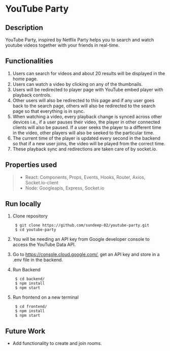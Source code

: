 # YouTube Party

## Description

YouTube Party, inspired by Netflix Party helps you to search and watch youtube videos together with your friends in real-time.

## Functionalities

1. Users can search for videos and about 20 results will be displayed in the home page.
2. Users can watch a video by clicking on any of the thumbnails.
3. Users will be redirected to player page with YouTube embed player with playback controls.
4. Other users will also be redirected to this page and if any user goes back to the search page, others will also be redirected to the search page so that everything is in sync. 
5. When watching a video, every playback change is synced across other devices i.e., if a user pauses their video, the player in other connected clients will also be paused. If a user seeks the player to a different time in the video, other players will also be seeked to the particular time.
6. The current time of the player is updated every second in the backend so that if a new user joins, the video will be played from the correct time.
6. These playback sync and redirections are taken care of by socket.io.

## Properties used

> - React: Components, Props, Events, Hooks, Router, Axios, Socket.io-client
> - Node: Googleapis, Express, Socket.io

## Run locally

1. Clone repository

        $ git clone https://github.com/sundeep-02/youtube-party.git
        $ cd youtube-party

2. You will be needing an API key from Google developer console to access the YouTube Data API.

3. Go to https://console.cloud.google.com/, get an API key and store in a .env file in the backend.

3. Run Backend

        $ cd backend/
        $ npm install
        $ npm start

4. Run frontend on a new terminal

        $ cd frontend/
        $ npm install
        $ npm start

## Future Work

- Add functionality to create and join rooms.